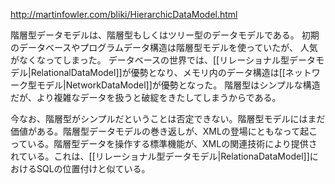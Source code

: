 http://martinfowler.com/bliki/HierarchicDataModel.html

階層型データモデルは、階層型もしくはツリー型のデータモデルである。
初期のデータベースやプログラムデータ構造は階層型モデルを使っていたが、
人気がなくなってしまった。
データベースの世界では、[[リレーショナル型データモデル|RelationalDataModel]]が優勢となり、メモリ内のデータ構造は[[ネットワーク型モデル|NetworkDataModel]]が優勢となった。
階層型はシンプルな構造だが、より複雑なデータを扱うと破綻をきたしてしまうからである。

今なお、階層型がシンプルだということは否定できない。階層型モデルにはまだ価値がある。階層型データモデルの巻き返しが、XMLの登場にともなって起こっている。階層型データを操作する標準機能が、XMLの関連技術により提供されている。これは、[[リレーショナル型データモデル|RelationaDataModel]]におけるSQLの位置付けと似ている。